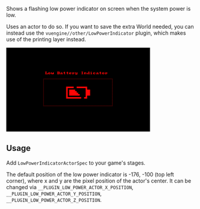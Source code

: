 Shows a flashing low power indicator on screen when the system power is low.

Uses an actor to do so. If you want to save the extra World needed, you can instead use the `vuengine//other/LowPowerIndicator` plugin, which makes use of the printing layer instead.

![Preview Image](preview.png)

## Usage

Add `LowPowerIndicatorActorSpec` to your game's stages.

The default position of the low power indicator is -176, -100 (top left corner), where x and y are the pixel position of the actor's center. It can be changed via `__PLUGIN_LOW_POWER_ACTOR_X_POSITION`, `__PLUGIN_LOW_POWER_ACTOR_Y_POSITION`, `__PLUGIN_LOW_POWER_ACTOR_Z_POSITION`.
